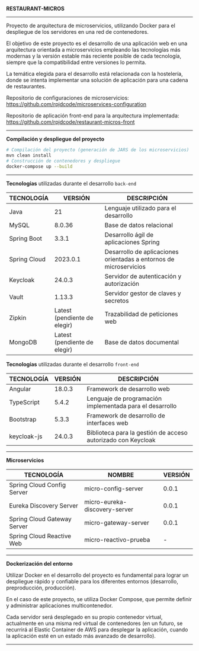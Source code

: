 

**RESTAURANT-MICROS**

---

Proyecto de arquitectura de microservicios, utilizando Docker para el despliegue de los servidores en una red de contenedores.

El objetivo de este proyecto es el desarrollo de una aplicación web en una arquitectura orientada a microservicios empleando las tecnologías más modernas y la versión estable más reciente posible de cada tecnología, siempre que la compatibilidad entre versiones lo permita.

La temática elegida para el desarrollo está relacionada con la hostelería, donde se intenta implementar una solución de aplicación para una cadena de restaurantes.

Repositorio de configuraciones de microservicios: https://github.com/rpjdcode/microservices-configuration

Repositorio de aplicación front-end para la arquitectura implementada: https://github.com/rpjdcode/restaurant-micros-front

---

**Compilación y despliegue del proyecto**

```bash
# Compilación del proyecto (generación de JARS de los microservicios)
mvn clean install
# Construcción de contenedores y despliegue
docker-compose up --build
```

---

**Tecnologías** utilizadas durante el desarrollo `back-end`

| TECNOLOGÍA   | VERSIÓN                      | DESCRIPCIÓN                                                  |
| ------------ | ---------------------------- | ------------------------------------------------------------ |
| Java         | 21                           | Lenguaje utilizado para el desarrollo                        |
| MySQL        | 8.0.36                       | Base de datos relacional                                     |
| Spring Boot  | 3.3.1                        | Desarrollo ágil de aplicaciones Spring                       |
| Spring Cloud | 2023.0.1                     | Desarrollo de aplicaciones orientadas a entornos de microservicios |
| Keycloak     | 24.0.3                       | Servidor de autenticación y autorización                     |
| Vault        | 1.13.3                       | Servidor gestor de claves y secretos                         |
| Zipkin       | Latest (pendiente de elegir) | Trazabilidad de peticiones web                               |
| MongoDB      | Latest (pendiente de elegir) | Base de datos documental                                     |



**Tecnologías** utilizadas durante el desarrollo `front-end`

| TECNOLOGÍA  | VERSIÓN | DESCRIPCIÓN                                                  |
| ----------- | ------- | ------------------------------------------------------------ |
| Angular     | 18.0.3  | Framework de desarrollo web                                  |
| TypeScript  | 5.4.2   | Lenguaje de programación implementada para el desarrollo     |
| Bootstrap   | 5.3.3   | Framework de desarrollo de interfaces web                    |
| keycloak-js | 24.0.3  | Biblioteca para la gestión de acceso autorizado con Keycloak |



---

**Microservicios**

| TECNOLOGÍA                  | NOMBRE                        | VERSIÓN |
| --------------------------- | ----------------------------- | ------- |
| Spring Cloud Config Server  | micro-config-server           | 0.0.1   |
| Eureka Discovery Server     | micro-eureka-discovery-server | 0.0.1   |
| Spring Cloud Gateway Server | micro-gateway-server          | 0.0.1   |
| Spring Cloud Reactive Web   | micro-reactivo-prueba         | -       |

---

**Dockerización del entorno**

Utilizar Docker en el desarrollo del proyecto es fundamental para lograr un despliegue rápido y confiable para los diferentes entornos (desarrollo, preproducción, producción).

En el caso de este proyecto, se utiliza Docker Compose, que permite definir y administrar aplicaciones multicontenedor.

Cada servidor será desplegado en su propio contenedor virtual, actualmente en una misma red virtual de contenedores (en un futuro, se recurrirá al Elastic Container de AWS para desplegar la aplicación, cuando la aplicación esté en un estado más avanzado de desarrollo).

---

